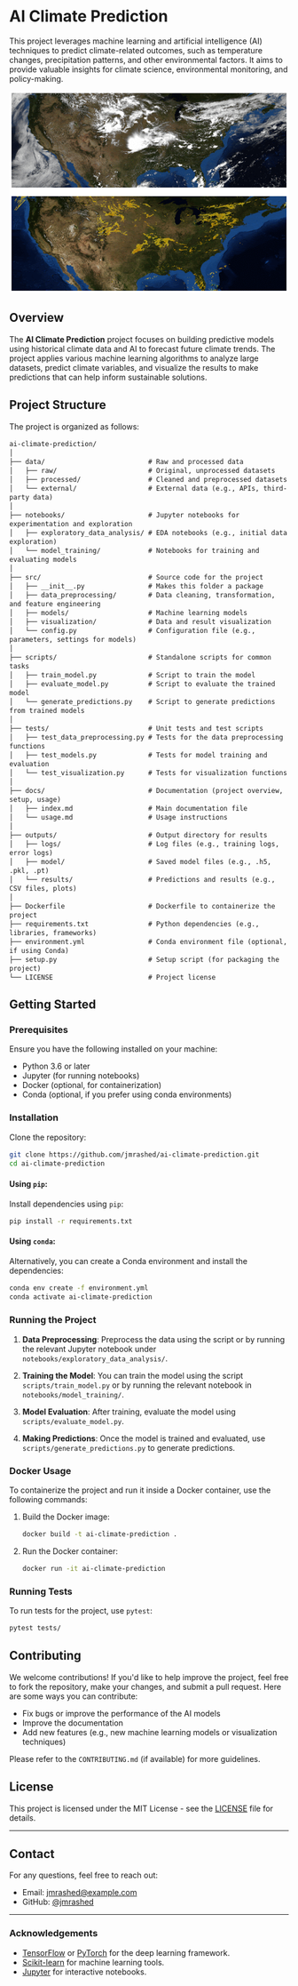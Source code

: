 # AI Climate Prediction

This project leverages machine learning and artificial intelligence (AI) techniques to predict climate-related outcomes, such as temperature changes, precipitation patterns, and other environmental factors. It aims to provide valuable insights for climate science, environmental monitoring, and policy-making.

<img src="./assets/images/weather.gif">

## Overview

The **AI Climate Prediction** project focuses on building predictive models using historical climate data and AI to forecast future climate trends. The project applies various machine learning algorithms to analyze large datasets, predict climate variables, and visualize the results to make predictions that can help inform sustainable solutions.

## Project Structure

The project is organized as follows:

```
ai-climate-prediction/
│
├── data/                          # Raw and processed data
│   ├── raw/                       # Original, unprocessed datasets
│   ├── processed/                 # Cleaned and preprocessed datasets
│   └── external/                  # External data (e.g., APIs, third-party data)
│
├── notebooks/                     # Jupyter notebooks for experimentation and exploration
│   ├── exploratory_data_analysis/ # EDA notebooks (e.g., initial data exploration)
│   └── model_training/            # Notebooks for training and evaluating models
│
├── src/                           # Source code for the project
│   ├── __init__.py                # Makes this folder a package
│   ├── data_preprocessing/        # Data cleaning, transformation, and feature engineering
│   ├── models/                    # Machine learning models
│   ├── visualization/             # Data and result visualization
│   └── config.py                  # Configuration file (e.g., parameters, settings for models)
│
├── scripts/                       # Standalone scripts for common tasks
│   ├── train_model.py             # Script to train the model
│   ├── evaluate_model.py          # Script to evaluate the trained model
│   └── generate_predictions.py    # Script to generate predictions from trained models
│
├── tests/                         # Unit tests and test scripts
│   ├── test_data_preprocessing.py # Tests for the data preprocessing functions
│   ├── test_models.py             # Tests for model training and evaluation
│   └── test_visualization.py      # Tests for visualization functions
│
├── docs/                          # Documentation (project overview, setup, usage)
│   ├── index.md                   # Main documentation file
│   └── usage.md                   # Usage instructions
│
├── outputs/                       # Output directory for results
│   ├── logs/                      # Log files (e.g., training logs, error logs)
│   ├── model/                     # Saved model files (e.g., .h5, .pkl, .pt)
│   └── results/                   # Predictions and results (e.g., CSV files, plots)
│
├── Dockerfile                     # Dockerfile to containerize the project
├── requirements.txt               # Python dependencies (e.g., libraries, frameworks)
├── environment.yml                # Conda environment file (optional, if using Conda)
├── setup.py                       # Setup script (for packaging the project)
└── LICENSE                        # Project license
```

## Getting Started

### Prerequisites

Ensure you have the following installed on your machine:

- Python 3.6 or later
- Jupyter (for running notebooks)
- Docker (optional, for containerization)
- Conda (optional, if you prefer using conda environments)

### Installation

Clone the repository:

```bash
git clone https://github.com/jmrashed/ai-climate-prediction.git
cd ai-climate-prediction
```

#### Using `pip`:

Install dependencies using `pip`:

```bash
pip install -r requirements.txt
```

#### Using `conda`:

Alternatively, you can create a Conda environment and install the dependencies:

```bash
conda env create -f environment.yml
conda activate ai-climate-prediction
```

### Running the Project

1. **Data Preprocessing**:
   Preprocess the data using the script or by running the relevant Jupyter notebook under `notebooks/exploratory_data_analysis/`.

2. **Training the Model**:
   You can train the model using the script `scripts/train_model.py` or by running the relevant notebook in `notebooks/model_training/`.

3. **Model Evaluation**:
   After training, evaluate the model using `scripts/evaluate_model.py`.

4. **Making Predictions**:
   Once the model is trained and evaluated, use `scripts/generate_predictions.py` to generate predictions.

### Docker Usage

To containerize the project and run it inside a Docker container, use the following commands:

1. Build the Docker image:
   ```bash
   docker build -t ai-climate-prediction .
   ```

2. Run the Docker container:
   ```bash
   docker run -it ai-climate-prediction
   ```

### Running Tests

To run tests for the project, use `pytest`:

```bash
pytest tests/
```

## Contributing

We welcome contributions! If you'd like to help improve the project, feel free to fork the repository, make your changes, and submit a pull request. Here are some ways you can contribute:

- Fix bugs or improve the performance of the AI models
- Improve the documentation
- Add new features (e.g., new machine learning models or visualization techniques)

Please refer to the `CONTRIBUTING.md` (if available) for more guidelines.

## License

This project is licensed under the MIT License - see the [LICENSE](LICENSE) file for details.

---

## Contact

For any questions, feel free to reach out:

- Email: jmrashed@example.com
- GitHub: [@jmrashed](https://github.com/jmrashed)

---

### Acknowledgements

- [TensorFlow](https://www.tensorflow.org/) or [PyTorch](https://pytorch.org/) for the deep learning framework.
- [Scikit-learn](https://scikit-learn.org/stable/) for machine learning tools.
- [Jupyter](https://jupyter.org/) for interactive notebooks.
 
